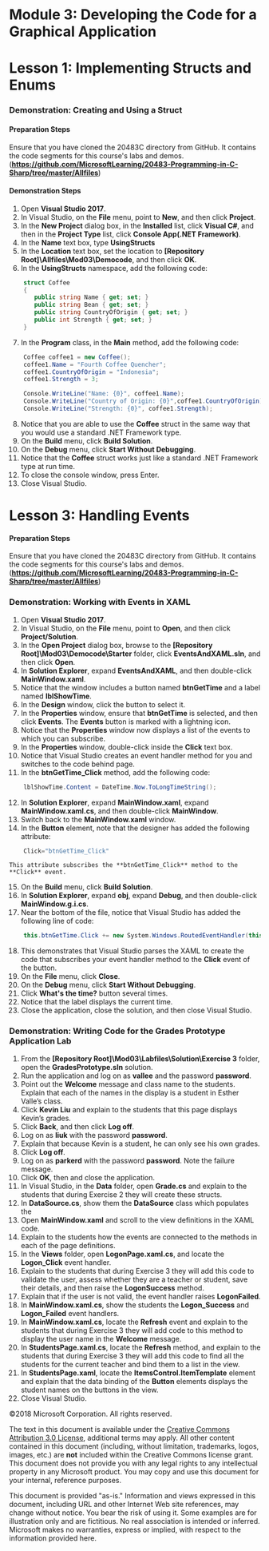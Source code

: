 # Module 3:  Developing the Code for a Graphical Application

# Lesson 1:  Implementing Structs and Enums

### Demonstration: Creating and Using a Struct

#### Preparation Steps

Ensure that you have cloned the 20483C directory from GitHub. It contains the code segments for this course's labs and demos. (**https://github.com/MicrosoftLearning/20483-Programming-in-C-Sharp/tree/master/Allfiles**)


#### Demonstration Steps

1.  Open **Visual Studio 2017**.
2.  In Visual Studio, on the **File** menu, point to **New**, and then click **Project**.
3.  In the **New Project** dialog box, in the **Installed** list, click **Visual C\#**, and then in the **Project Type** list, click **Console App(.NET Framework)**.
4.  In the **Name** text box, type **UsingStructs**
5.  In the **Location** text box, set the location to **[Repository Root]\Allfiles\Mod03\Democode**, and then click **OK**.
6.  In the **UsingStructs** namespace, add the following code:
```cs
    struct Coffee
    {
       public string Name { get; set; }
       public string Bean { get; set; }
       public string CountryOfOrigin { get; set; }
       public int Strength { get; set; } 
    }
```
7.	In the **Program** class, in the **Main** method, add the following code:
```cs
    Coffee coffee1 = new Coffee();
    coffee1.Name = "Fourth Coffee Quencher";
    coffee1.CountryOfOrigin = "Indonesia";
    coffee1.Strength = 3;

    Console.WriteLine("Name: {0}", coffee1.Name);
    Console.WriteLine("Country of Origin: {0}",coffee1.CountryOfOrigin);
    Console.WriteLine("Strength: {0}", coffee1.Strength);
```
8.  Notice that you are able to use the **Coffee** struct in the same way that you would use a standard .NET Framework type.
9.  On the **Build** menu, click **Build Solution**.
10.  On the **Debug** menu, click **Start Without Debugging**.
11.  Notice that the **Coffee** struct works just like a standard .NET Framework type at run time.
12.  To close the console window, press Enter.
13.  Close Visual Studio.



# Lesson 3:  Handling Events

#### Preparation Steps

Ensure that you have cloned the 20483C directory from GitHub. It contains the code segments for this course's labs and demos. (**https://github.com/MicrosoftLearning/20483-Programming-in-C-Sharp/tree/master/Allfiles**)

### Demonstration: Working with Events in XAML

1.  Open **Visual Studio 2017**.
2.  In Visual Studio, on the **File** menu, point to **Open**, and then click **Project/Solution**.
3.  In the **Open Project** dialog box, browse to the **[Repository Root]\Mod03\Democode\Starter** folder, click **EventsAndXAML.sln**, and then click **Open**.
4.  In **Solution Explorer**, expand **EventsAndXAML**, and then double-click **MainWindow.xaml**.
5.  Notice that the window includes a button named **btnGetTime** and a label named **lblShowTime**.
6. In the **Design** window, click the button to select it.
7. In the **Properties** window, ensure that **btnGetTime** is selected, and then click **Events**. The **Events** button is marked with a lightning icon.
8. Notice that the **Properties** window now displays a list of the events to which you can subscribe.
9. In the **Properties** window, double-click inside the **Click** text box.
10. Notice that Visual Studio creates an event handler method for you and switches to the code behind page.
11. In the **btnGetTime_Click** method, add the following code:
```cs
    lblShowTime.Content = DateTime.Now.ToLongTimeString();
```
12. In **Solution Explorer**, expand **MainWindow.xaml**, expand **MainWindow.xaml.cs**, and then double-click **MainWindow**.
13. Switch back to the **MainWindow.xaml** window.
14. In the **Button** element, note that the designer has added the following attribute:
```cs
    Click="btnGetTime_Click"
```
    This attribute subscribes the **btnGetTime_Click** method to the **Click** event.
15. On the **Build** menu, click **Build Solution**.
16. In **Solution Explorer**, expand **obj**, expand **Debug**, and then double-click **MainWindow.g.i.cs**.
17. Near the bottom of the file, notice that Visual Studio has added the following line of code:
```cs
    this.btnGetTime.Click += new System.Windows.RoutedEventHandler(this.btnGetTime_Click);
```
18. This demonstrates that Visual Studio parses the XAML to create the code that subscribes your event handler method to the **Click** event of the button.
19.  On the **File** menu, click **Close**.
20.  On the **Debug** menu, click **Start Without Debugging**.
21.  Click **What's the time?** button several times.
22.  Notice that the label displays the current time.
23.  Close the application, close the solution, and then close Visual Studio.


### Demonstration: Writing Code for the Grades Prototype Application Lab

1.  From the **[Repository Root]\Mod03\Labfiles\Solution\Exercise 3** folder, open the **GradesPrototype.sln** solution.
2.  Run the application and log on as **vallee** and the password **password**.
3.  Point out the **Welcome** message and class name to the students. Explain that each of the names in the display is a student in Esther Valle’s class.
4.  Click **Kevin Liu** and explain to the students that this page displays Kevin’s grades.
5.  Click **Back**, and then click **Log off**.
6.  Log on as **liuk** with the password **password**.
7.  Explain that because Kevin is a student, he can only see his own grades.
8.  Click **Log off**.
9.  Log on as **parkerd** with the password **password**. Note the failure message.
10. Click **OK**, then and close the application.
11. In Visual Studio, in the **Data** folder, open **Grade.cs** and explain to the students that during Exercise 2 they will create these structs.
12. In **DataSource.cs**, show them the **DataSource** class which populates the
13. Open **MainWindow.xaml** and scroll to the view definitions in the XAML code.
14. Explain to the students how the events are connected to the methods in each of the page definitions.
15. In the **Views** folder, open **LogonPage.xaml.cs**, and locate the **Logon_Click** event handler.
16. Explain to the students that during Exercise 3 they will add this code to validate the user, assess whether they are a teacher or student, save their details, and then raise the **LogonSuccess** method.
17. Explain that if the user is not valid, the event handler raises **LogonFailed**.
18. In **MainWindow.xaml.cs**, show the students the **Logon_Success** and **Logon_Failed** event handlers.
19. In **MainWindow.xaml.cs**, locate the **Refresh** event and explain to the students that during Exercise 3 they will add code to this method to display the user name in the **Welcome** message.
20. In **StudentsPage.xaml.cs**, locate the **Refresh** method, and explain to the students that during Exercise 3 they will add this code to find all the students for the current teacher and bind them to a list in the view.
21. In **StudentsPage.xaml**, locate the **ItemsControl.ItemTemplate** element and explain that the data binding of the **Button** elements displays the student names on the buttons in the view.
22. Close Visual Studio.




©2018 Microsoft Corporation. All rights reserved.

The text in this document is available under the  [Creative Commons Attribution 3.0 License](https://creativecommons.org/licenses/by/3.0/legalcode), additional terms may apply. All other content contained in this document (including, without limitation, trademarks, logos, images, etc.) are  **not**  included within the Creative Commons license grant. This document does not provide you with any legal rights to any intellectual property in any Microsoft product. You may copy and use this document for your internal, reference purposes.

This document is provided &quot;as-is.&quot; Information and views expressed in this document, including URL and other Internet Web site references, may change without notice. You bear the risk of using it. Some examples are for illustration only and are fictitious. No real association is intended or inferred. Microsoft makes no warranties, express or implied, with respect to the information provided here.
